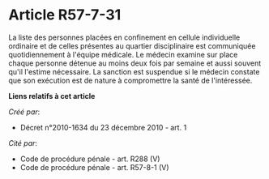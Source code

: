 # Article R57-7-31

La liste des personnes placées en confinement en cellule individuelle ordinaire et de celles présentes au quartier
disciplinaire est communiquée quotidiennement à l'équipe médicale. Le médecin examine sur place chaque personne détenue au
moins deux fois par semaine et aussi souvent qu'il l'estime nécessaire. La sanction est suspendue si le médecin constate que
son exécution est de nature à compromettre la santé de l'intéressée.

**Liens relatifs à cet article**

_Créé par_:

  - Décret n°2010-1634 du 23 décembre 2010 - art. 1

_Cité par_:

  - Code de procédure pénale - art. R288 (V)
  - Code de procédure pénale - art. R57-8-1 (V)
